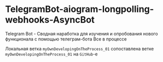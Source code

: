 # TelegramBot-aiogram-longpolling-webhooks-AsyncBot
Telegram Bot - Сводная наработка для изучения и опробования нового функционала с помощью телеграм-бота
Все в процессе

Локальная ветка `myOwnDevelopingOnTheProcess_01` сопоставлена ветке `myOwnDevelopingOnTheProcess_01` на `GitHub`-е

